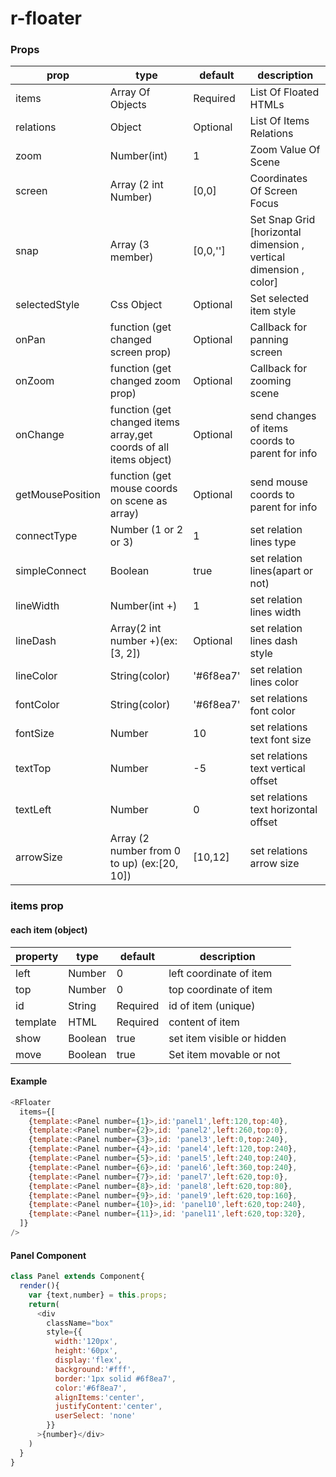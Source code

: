 # r-floater
### Props
prop             | type                                                              | default   | description
---------------- | ----------------------------------------------------------------- | --------- | -----------
items            | Array Of Objects                                                  | Required  | List Of Floated HTMLs 
relations        | Object                                                            | Optional  | List Of Items Relations 
zoom             | Number(int)                                                       | 1         | Zoom Value Of Scene
screen           | Array (2 int Number)                                              | [0,0]     | Coordinates Of Screen Focus
snap             | Array (3 member)                                                  | [0,0,'']  | Set Snap Grid [horizontal dimension , vertical dimension , color]
selectedStyle    | Css Object                                                        | Optional  | Set selected item style
onPan            | function (get changed screen prop)                                | Optional  | Callback for panning screen
onZoom           | function (get changed zoom prop)                                  | Optional  | Callback for zooming scene
onChange         | function (get changed items array,get coords of all items object) | Optional  | send changes of items coords to parent for info 
getMousePosition | function (get mouse coords on scene as array)                     | Optional  | send mouse coords to parent for info
connectType      | Number (1 or 2 or 3)                                              | 1         | set relation lines type
simpleConnect    | Boolean                                                           | true      | set relation lines(apart or not)
lineWidth        | Number(int +)                                                     | 1         | set relation lines width
lineDash         | Array(2 int number +)(ex:[3, 2])                                  | Optional  | set relation lines dash style
lineColor        | String(color)                                                     | '#6f8ea7' | set relation lines color
fontColor        | String(color)                                                     | '#6f8ea7' | set relations font color
fontSize         | Number                                                            | 10        | set relations text font size
textTop          | Number                                                            | -5        | set relations text vertical offset
textLeft         | Number                                                            | 0         | set relations text horizontal offset
arrowSize        | Array (2 number from 0 to up) (ex:[20, 10])                       | [10,12]   | set relations arrow size

### items prop
#### each item (object)
property         | type                                                              | default   | description
---------------- | ----------------------------------------------------------------- | --------- | -----------
left             | Number                                                            | 0         | left coordinate of item 
top              | Number                                                            | 0         | top coordinate of item 
id               | String                                                            | Required  | id of item (unique)
template         | HTML                                                              | Required  | content of item
show             | Boolean                                                           | true      | set item visible or hidden
move             | Boolean                                                           | true      | Set item movable or not

#### Example
``` javascript
<RFloater 
  items={[
    {template:<Panel number={1}>,id:'panel1',left:120,top:40},
    {template:<Panel number={2}>,id: 'panel2',left:260,top:0},
    {template:<Panel number={3}>,id: 'panel3',left:0,top:240},
    {template:<Panel number={4}>,id: 'panel4',left:120,top:240},
    {template:<Panel number={5}>,id: 'panel5',left:240,top:240},
    {template:<Panel number={6}>,id: 'panel6',left:360,top:240},
    {template:<Panel number={7}>,id: 'panel7',left:620,top:0},
    {template:<Panel number={8}>,id: 'panel8',left:620,top:80},
    {template:<Panel number={9}>,id: 'panel9',left:620,top:160},
    {template:<Panel number={10}>,id: 'panel10',left:620,top:240}, 
    {template:<Panel number={11}>,id: 'panel11',left:620,top:320},
  ]}
/>

```


#### Panel Component
``` javascript
class Panel extends Component{
  render(){
    var {text,number} = this.props;
    return(
      <div 
        className="box" 
        style={{
          width:'120px',
          height:'60px',
          display:'flex',
          background:'#fff',
          border:'1px solid #6f8ea7',
          color:'#6f8ea7',
          alignItems:'center',
          justifyContent:'center',
          userSelect: 'none'
        }}
      >{number}</div>
    )
  }
}
```
